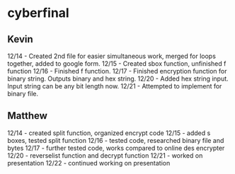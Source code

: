 # cyberfinal
## Kevin
12/14 - Created 2nd file for easier simultaneous work, merged for loops together, added to google form.
12/15 - Created sbox function, unfinished f function
12/16 - Finished f function.
12/17 - Finished encryption function for binary string. Outputs binary and hex string.
12/20 - Added hex string input. Input string can be any bit length now.
12/21 - Attempted to implement for binary file. 
## Matthew
12/14 - created split function, organized encrypt code
12/15 - added s boxes, tested split function
12/16 - tested code, researched binary file and bytes
12/17 - further tested code, works compared to online des encrypter
12/20 - reverselist function and decrypt function
12/21 - worked on presentation
12/22 - continued working on presentation
